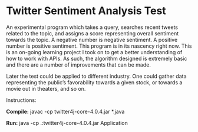 # Twitter Sentiment Analysis Test

An experimental program which takes a query, searches recent tweets related to the topic, and assigns a score representing overall sentiment towards the topic. A negative number is negative sentiment. A positive number is positive sentiment.
This program is in its nascency right now. This is an on-going learning project I took on to get a better understanding of how to work with APIs. As such, the algorithm designed is extremely basic and there are a number of improvements that can be made.

Later the test could be applied to different industry. One could gather data representing the public’s favorability towards a given stock, or towards a movie out in theaters, and so on.

Instructions:

**Compile:**
javac -cp twitter4j-core-4.0.4.jar *.java

**Run:**
java -cp .:twitter4j-core-4.0.4.jar Application